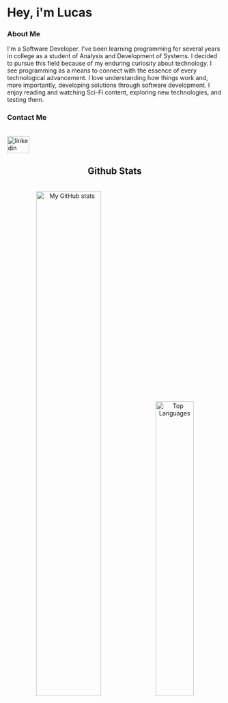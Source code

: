 <div align="left">
    <h1>Hey, i'm Lucas</h1>
</div>

<div align="Left">
    <h3>About Me</h3>
    <p>I'm a Software Developer. I've been learning programming for several years in college as a student of Analysis and Development of Systems. I decided to pursue this field because of my enduring curiosity about technology. I see programming as a means to connect with the essence of every technological advancement. I love understanding how things work and, more importantly, developing solutions through software development. I enjoy reading and watching Sci-Fi content, exploring new technologies, and testing them.</p>
</div>

<div align="left">
    <h3>Contact Me</h3>
     <br>
    <a href="https://www.linkedin.com/in/lucaslopestech/">
        <img src="https://raw.githubusercontent.com/maurodesouza/profile-readme-generator/master/src/assets/icons/social/linkedin/default.svg" width="52" height="40" alt="linkedin logo"/>
    </a>
</div>

</div>

<div align="center">
  <h2> Github Stats</h2>
    <br>
  <img alt="My GitHub stats" width="55%" src="https://github-readme-stats.vercel.app/api?username=lucaslopestech&show_icons=true&theme=transparent"/>
  <img alt="Top Languages" width="42%" src="https://github-readme-stats.vercel.app/api/top-langs/?username=lucaslopestech&layout=compact&theme=transparent"/>
</div>

